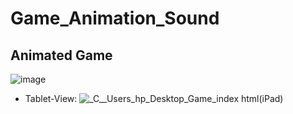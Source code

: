 # Game_Animation_Sound
## Animated Game
![image](https://user-images.githubusercontent.com/118621709/236216562-b6e1f170-6538-4ceb-ba4b-f0d1085a13f1.png)
- Tablet-View: 
![_C__Users_hp_Desktop_Game_index html(iPad)](https://user-images.githubusercontent.com/118621709/236216898-8658099a-3fd6-46cf-9ab0-9c801d92e2b7.png)
